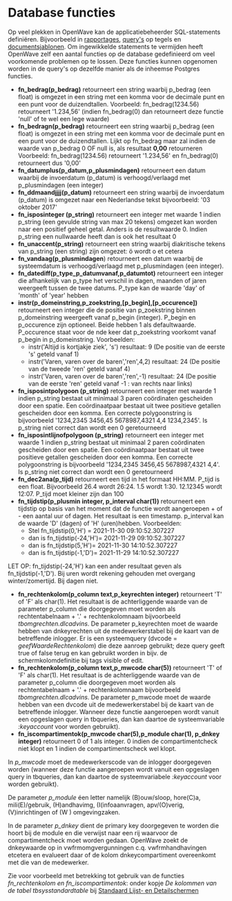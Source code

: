 # Database functies

Op veel plekken in OpenWave kan de applicatiebeheerder SQL-statements definiëren. Bijvoorbeeld in [rapportages](/docs/instellen_inrichten/rapportages.md), [query&#039;s](/docs/instellen_inrichten/queries.md) op tegels en [documentsjablonen](/docs/instellen_inrichten/documentsjablonen.md). Om ingewikkelde statements te vermijden heeft OpenWave zelf een aantal functies op de database gedefinieerd om veel voorkomende problemen op te lossen. Deze functies kunnen opgenomen worden in de query's op dezelfde manier als de inheemse Postgres functies.

* **fn_bedrag(p_bedrag)** retourneert een string waarbij p_bedrag (een float) is omgezet in een string met een komma voor de decimale punt en een punt voor de duizendtallen. Voorbeeld: fn_bedrag(1234.56) retourneert '1.234,56' (indien fn_bedrag(0) dan retourneert deze functie 'null' of te wel een lege waarde)
* **fn_bedragn(p_bedrag)** retourneert een string waarbij p_bedrag (een float) is omgezet in een string met een komma voor de decimale punt en een punt voor de duizendtallen. Lijkt op fn_bedrag maar zal indien de waarde van p_bedrag 0 OF null is, als resultaat **0,00** retourneren Voorbeeld: fn_bedrag(1234.56) retourneert '1.234,56' en fn_bedrag(0) retourneert dus '0,00'
* **fn_datumplus(p_datum,p_plusmindagen)** retourneert een datum waarbij de invoerdatum (p_datum) is verhoogd/verlaagd met p_plusmindagen (een integer)
* **fn_ddmaandjjjj(p_datum)** retourneert een string waarbij de invoerdatum (p_datum) is omgezet naar een Nederlandse tekst bijvoorbeeld: '03 oktober 2017'
* **fn_isposinteger (p_string)** retourneert een integer met waarde 1 indien p_string (een gevulde string van max 20 tekens) omgezet kan worden naar een positief geheel getal. Anders is de resultwaarde 0. Indien p_string een nullwaarde heeft dan is ook het resultaat 0
* **fn_unaccent(p_string)** retourneert een string waarbij diakritische tekens van p_string (een string) zijn omgezet: ö wordt o et cetera
* **fn_vandaag(p_plusmindagen**) retourneert een datum waarbij de systeemdatum is verhoogd/verlaagd met p_plusmindagen (een integer).
* **fn_datediff(p_type_p_datumvanaf,p_datumtot)** retourneert een integer die afhankelijk van p_type het verschil in dagen, maanden of jaren weergeeft tussen de twee datums. P_type kan de waarde 'day' of 'month' of 'year' hebben
* **instr(p_domeinstring,p_zoekstring,[p_begin],[p_occurence])** retourneert een integer die de positie van p_zoekstring binnen p_domeinstring weergeeft vanaf p_begin (integer). P_begin en p_occurence zijn optioneel. Beide hebben 1 als defaultwaarde. P_occurence staat voor de nde keer dat p_zoekstring voorkomt vanaf p_begin in p_domeinstring. Voorbeelden:
  * instr('Altijd is kortjakje ziek', 's') resultaat: 9 (De positie van de eerste 's' geteld vanaf 1)
  * instr('Varen, varen over de baren','ren',4,2) resultaat: 24 (De positie van de tweede 'ren' geteld vanaf 4)
  * instr('Varen, varen over de baren','ren',-1) resultaat: 24 (De positie van de eerste 'ren' geteld vanaf -1 : van rechts naar links)
* **fn_isposintpolygoon (p_string)** retourneert een integer met waarde 1 indien p_string bestaat uit minimaal 3 paren coördinaten gescheiden door een spatie. Een coördinaatpaar bestaat uit twee positieve getallen gescheiden door een komma. Een correcte polygoonstring is bijvoorbeeld '1234,2345 3456,45 5678987,4321 4,4 1234,2345'. Is p_string niet correct dan wordt een 0 geretourneerd
* **fn_isposintlijnofpolygoon (p_string)** retourneert een integer met waarde 1 indien p_string bestaat uit minimaal 2 paren coördinaten gescheiden door een spatie. Een coördinaatpaar bestaat uit twee positieve getallen gescheiden door een komma. Een correcte polygoonstring is bijvoorbeeld '1234,2345 3456,45 5678987,4321 4,4'. Is p_string niet correct dan wordt een 0 geretourneerd
* **fn_dec2ana(p_tijd)** retourneert een tijd in het formaat HH:MM. P_tijd is een float. Bijvoorbeeld 26.4 wordt 26:24. 1.5 wordt 1:30. 12.12345 wordt 12:07. P_tijd moet kleiner zijn dan 100
* **fn_tijdstip(p_plusmin integer, p_interval char(1))** retourneert een tijdstip op basis van het moment dat de functie wordt aangeroepen + of - een aantal uur of dagen. Het resultaat is een timestamp. p_interval kan de waarde 'D' (dagen) of 'H' (uren)hebben. Voorbeelden:
  * Stel fn_tijdstip(0,'H') = 2021-11-30 09:10:52.307227
  * dan is fn_tijdstip(-24,'H')= 2021-11-29 09:10:52.307227
  * dan is fn_tijdstip(5,'H')= 2021-11-30 14:10:52.307227
  * dan is fn_tijdstip(-1,'D')= 2021-11-29 14:10:52.307227

LET OP: fn_tijdstip(-24,'H') kan een ander resultaat geven als fn_tijdstip(-1,'D'). Bij uren wordt rekening gehouden met overgang winter/zomertijd. Bij dagen niet.

* **fn_rechtenkolom(p_column text,p_keyrechten integer)** retourneert 'T' of 'F' als char(1). Het resultaat is de achterliggende waarde van de parameter  p_column die doorgegeven moet worden als rechtentabelnaam + '.' + rechtenkolomnaam bijvoorbeeld *tbomgrechten.dlcadvins*. De parameter p_keyrechten moet de waarde hebben van dnkeyrechten uit de medewerkerstabel bij de kaart van de betreffende inlogger. Er is een systeemquery (dvcode = *geefWaardeRechtenkolom*) die deze aanroep gebruikt; deze query geeft true of false terug en kan gebruikt worden in bijv. de schermkolomdefinitie bij tags visible of edit.
* **fn_rechtenkolom(p_column text,p_mwcode char(5))** retourneert 'T' of 'F' als char(1). Het resultaat is de achterliggende waarde van de parameter  p_column die doorgegeven moet worden als rechtentabelnaam + '.' + rechtenkolomnaam bijvoorbeeld *tbomgrechten.dlcadvins*. De parameter p_mwcode moet de waarde hebben van een dvcode uit de medewerkerstabel bij de kaart van de betreffende inlogger. Wanneer deze functie aangeroepen wordt vanuit een opgeslagen query in tbqueries, dan kan daartoe de systeemvariable *:keyaccount* voor worden gebruikt).
* **fn_iscompartimentok(p_mwcode char(5),p_module char(1), p_dnkey integer)**  retourneert 0 of 1 als integer. 0 indien de compartimentcheck niet klopt en 1 indien de compartimentscheck wel klopt.

In *p_mwcode* moet de medewerkerscode van de inlogger doorgegeven worden (wanneer deze functie aangeroepen wordt vanuit een opgeslagen query in tbqueries, dan kan daartoe de systeemvariabele *:keyaccount* voor worden gebruikt).

De parameter *p_module* éen letter namelijk  (B)ouw/sloop, hore(C)a, mili(E)/gebruik, (H)andhavimg, (I(infoaanvragen, apv/(O)verig, (V)inrichtingen of (W ) omgevingzaken.

In de parameter *p_dnkey* dient de primary key doorgegeven te worden die hoort bij de module en die verwijst naar een rij waarvoor de compartimentcheck moet worden gedaan. OpenWave zoekt de dnkeywaarde op in vwfrmomgvergunningen c.q. vwfrmhandhavingen etcetera en evalueert daar of de kolom dnkeycompartiment overeenkomt met die van de medewerker.

Zie voor voorbeeld met betrekking tot gebruik van de functies *fn_rechtenkolom en fn_iscompartimentok*: onder kopje *De kolommen van de tabel tbsysstandardtable* bij [Standaard Lijst- en Detailschermen](/docs/instellen_inrichten/standardlist_standarddetail.md)
